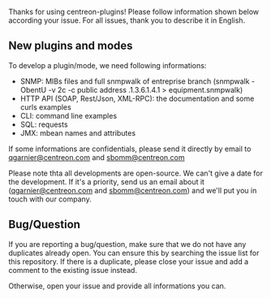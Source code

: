 Thanks for using centreon-plugins! Please follow information shown below according your issue. For all issues, thank you to describe it in English.

## New plugins and modes

To develop a plugin/mode, we need following informations:
* SNMP: MIBs files and full snmpwalk of entreprise branch (snmpwalk -ObentU -v 2c -c public address .1.3.6.1.4.1 > equipment.snmpwalk)
* HTTP API (SOAP, Rest/Json, XML-RPC): the documentation and some curls examples
* CLI: command line examples
* SQL: requests
* JMX: mbean names and attributes

If some informations are confidentials, please send it directly by email to qgarnier@centreon.com and sbomm@centreon.com

Please note thta all developments are open-source. We can't give a date for the development. If it's a priority, send us an email about it (qgarnier@centreon.com and sbomm@centreon.com)
and we'll put you in touch with our company.


## Bug/Question

If you are reporting a bug/question, make sure that we do not have any duplicates already open. You 
can ensure this by searching the issue list for this repository. If there is a duplicate, please 
close your issue and add a comment to the existing issue instead.

Otherwise, open your issue and provide all informations you can.
